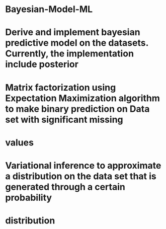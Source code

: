 # Bayesian-Model-ML
# Derive and implement bayesian predictive model on the datasets. Currently, the implementation include posterior
# Matrix factorization using Expectation Maximization algorithm to make binary prediction on Data set with significant missing
#     values
# Variational inference to approximate a distribution on the data set that is generated through a certain probability       
#     distribution
